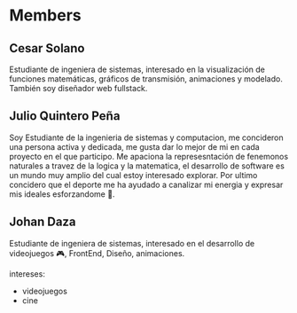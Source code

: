 
# Members

## Cesar Solano 
Estudiante de ingeniera de sistemas, interesado en la visualización de funciones matemáticas, gráficos de transmisión, animaciones y modelado. También soy diseñador web fullstack.

## Julio Quintero Peña
Soy Estudiante de la ingenieria de sistemas y computacion, me concideron una persona activa y dedicada, me gusta dar lo mejor de mi en cada proyecto en el que participo.
Me apaciona la represesntación de fenemonos naturales a travez de la logica y la matematica, el desarrollo de software es un mundo muy amplio del cual estoy interesado explorar.
Por ultimo concidero que el deporte me ha ayudado a canalizar mi energia y expresar mis ideales esforzandome 🧗.

## Johan Daza
Estudiante de ingeniera de sistemas, interesado en el desarrollo de videojuegos 🎮, FrontEnd, Diseño, animaciones.

intereses:
* videojuegos
* cine
